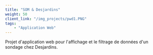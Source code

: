 ```yaml
---
title: "SOM & Desjardins"
weight: 50
client_link: "/img_projects/pwd1.PNG"
tags:
    - "Application Web"
---
```


 Projet d'application web pour l'affichage et le filtrage de données d'un sondage chez Desjardins. 

